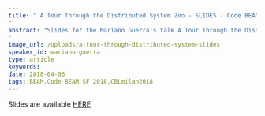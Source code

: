 ```yaml
---
title: " A Tour Through the Distributed System Zoo - SLIDES - Code BEAM SF 2018 & Code BEAM Lite Milan 2018
"
abstract: "Slides for the Mariano Guerra's talk A Tour Through the Distributed System Zoo - Code BEAM SF 2018 & Code BEAM Lite Milan 2018
"
image_url: /uploads/a-tour-through-distributed-system-slides
speaker_id: mariano-guerra
type: article
keywords: 
date: 2018-04-06
tags: BEAM,Code BEAM SF 2018,CBLmilan2018
---
```

Slides are available&nbsp;<a href="http://marianoguerra.github.io/presentations/2018-codebeam-milan-zoo/#1" target="_blank">HERE</a>
